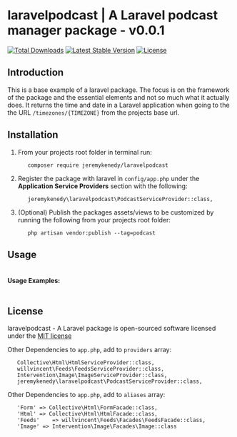 # laravelpodcast | A Laravel podcast manager package - v0.0.1

[![Total Downloads](https://poser.pugx.org/jeremykenedy/laravelpodcast/d/total.svg)](https://packagist.org/packages/jeremykenedy/laravelpodcast)
[![Latest Stable Version](https://poser.pugx.org/jeremykenedy/laravelpodcast/v/stable.svg)](https://packagist.org/packages/jeremykenedy/laravelpodcast)
[![License](https://poser.pugx.org/jeremykenedy/laravelpodcast/license.svg)](https://packagist.org/packages/jeremykenedy/laravelpodcast)

## Introduction

This is a base example of a laravel package. The focus is on the framework of the package and the essential elements and not so much what it actually does. It returns the time and date in a Laravel application when going to the the URL `/timezones/{TIMEZONE}` from the projects base url.

## Installation

1. From your projects root folder in terminal run:

   ```
      composer require jeremykenedy/laravelpodcast
   ```

2. Register the package with laravel in `config/app.php` under the **Application Service Providers** section with the following:

   ```
      jeremykenedy\laravelpodcast\PodcastServiceProvider::class,
   ```

3. (Optional) Publish the packages assets/views to be customized by running the following from your projects root folder:

   ```
      php artisan vendor:publish --tag=podcast
   ```

## Usage

```

```

#### Usage Examples:

```

```

## License

laravelpodcast - A Laravel package is open-sourced software licensed under the [MIT license](http://opensource.org/licenses/MIT)



Other Dependencies to `app.php`, add to `providers` array:

```
   Collective\Html\HtmlServiceProvider::class,
   willvincent\Feeds\FeedsServiceProvider::class,
   Intervention\Image\ImageServiceProvider::class,
   jeremykenedy\laravelpodcast\PodcastServiceProvider::class,
```

Other Dependencies to `app.php`, add to `aliases` array:

```
   'Form' => Collective\Html\FormFacade::class,
   'Html' => Collective\Html\HtmlFacade::class,
   'Feeds'    => willvincent\Feeds\Facades\FeedsFacade::class,
   'Image' => Intervention\Image\Facades\Image::class
```